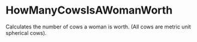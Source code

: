 # HowManyCowsIsAWomanWorth
Calculates the number of cows a woman is worth. (All cows are metric unit spherical cows).
